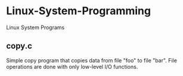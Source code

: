 # Linux-System-Programming
Linux System Programs

## copy.c
Simple copy program that copies data from file "foo" to file "bar". File operations are done with only low-level I/O functions.
